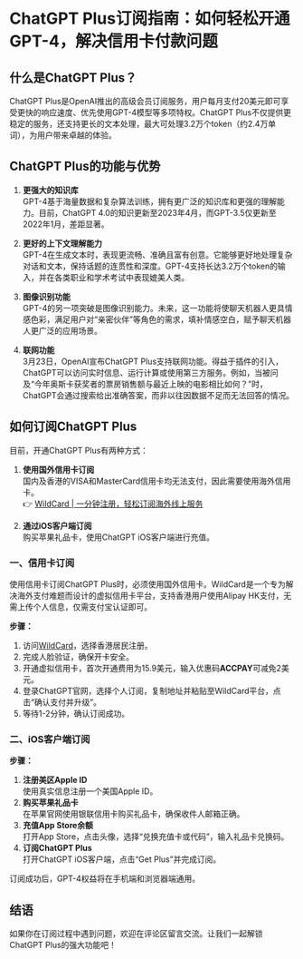 # ChatGPT Plus订阅指南：如何轻松开通GPT-4，解决信用卡付款问题

## 什么是ChatGPT Plus？

ChatGPT Plus是OpenAI推出的高级会员订阅服务，用户每月支付20美元即可享受更快的响应速度、优先使用GPT-4模型等多项特权。ChatGPT Plus不仅提供更稳定的服务，还支持更长的文本处理，最大可处理3.2万个token（约2.4万单词），为用户带来卓越的体验。

## ChatGPT Plus的功能与优势

1. **更强大的知识库**  
   GPT-4基于海量数据和复杂算法训练，拥有更广泛的知识库和更强的理解能力。目前，ChatGPT 4.0的知识更新至2023年4月，而GPT-3.5仅更新至2022年1月，差距显著。

2. **更好的上下文理解能力**  
   GPT-4在生成文本时，表现更流畅、准确且富有创意。它能够更好地处理复杂对话和文本，保持话题的连贯性和深度。GPT-4支持长达3.2万个token的输入，并在各类职业和学术考试中表现媲美人类。

3. **图像识别功能**  
   GPT-4的另一项突破是图像识别能力。未来，这一功能将使聊天机器人更具情感色彩，满足用户对“亲密伙伴”等角色的需求，填补情感空白，赋予聊天机器人更广泛的应用场景。

4. **联网功能**  
   3月23日，OpenAI宣布ChatGPT Plus支持联网功能。得益于插件的引入，ChatGPT可以访问实时信息、运行计算或使用第三方服务。例如，当被问及“今年奥斯卡获奖者的票房销售额与最近上映的电影相比如何？”时，ChatGPT会通过搜索给出准确答案，而非以往因数据不足而无法回答的情况。

## 如何订阅ChatGPT Plus

目前，开通ChatGPT Plus有两种方式：

1. **使用国外信用卡订阅**  
   国内及香港的VISA和MasterCard信用卡均无法支付，因此需要使用海外信用卡。  
   👉 [WildCard | 一分钟注册，轻松订阅海外线上服务](https://bbtdd.com/WildCard)  

2. **通过iOS客户端订阅**  
   购买苹果礼品卡，使用ChatGPT iOS客户端进行充值。

### 一、信用卡订阅

使用信用卡订阅ChatGPT Plus时，必须使用国外信用卡。WildCard是一个专为解决海外支付难题而设计的虚拟信用卡平台，支持香港用户使用Alipay HK支付，无需上传个人信息，仅需支付宝认证即可。

**步骤：**
1. 访问[WildCard](https://bbtdd.com/WildCard)，选择香港居民注册。
2. 完成人脸验证，确保开卡安全。
3. 开通虚拟信用卡，首次开通费用为15.9美元，输入优惠码**ACCPAY**可减免2美元。
4. 登录ChatGPT官网，选择个人订阅，复制地址并粘贴至WildCard平台，点击“确认支付并升级”。
5. 等待1-2分钟，确认订阅成功。

### 二、iOS客户端订阅

**步骤：**
1. **注册美区Apple ID**  
   使用真实信息注册一个美国Apple ID。
2. **购买苹果礼品卡**  
   在苹果官网使用银联信用卡购买礼品卡，确保收件人邮箱正确。
3. **充值App Store余额**  
   打开App Store，点击头像，选择“兑换充值卡或代码”，输入礼品卡兑换码。
4. **订阅ChatGPT Plus**  
   打开ChatGPT iOS客户端，点击“Get Plus”并完成订阅。

订阅成功后，GPT-4权益将在手机端和浏览器端通用。

## 结语

如果你在订阅过程中遇到问题，欢迎在评论区留言交流。让我们一起解锁ChatGPT Plus的强大功能吧！